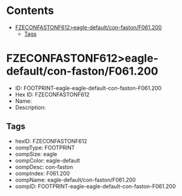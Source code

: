



Contents
========

* [FZECONFASTONF612>eagle-default/con-faston/F061.200](#fzeconfastonf612eagle-defaultcon-fastonf061200)
	* [Tags](#tags)

# FZECONFASTONF612>eagle-default/con-faston/F061.200

- ID: FOOTPRINT-eagle-eagle-default-con-faston-F061.200
- Hex ID: FZECONFASTONF612
- Name: 
- Description: 

## Tags

- hexID: FZECONFASTONF612
- oompType: FOOTPRINT
- oompSize: eagle
- oompColor: eagle-default
- oompDesc: con-faston
- oompIndex: F061.200
- oompName: eagle-default/con-faston/F061.200
- oompID: FOOTPRINT-eagle-eagle-default-con-faston-F061.200
